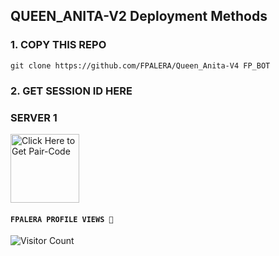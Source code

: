  ## QUEEN_ANITA-V2 Deployment Methods

### 1. COPY THIS REPO

```
git clone https://github.com/FPALERA/Queen_Anita-V4 FP_BOT
```

### 2. GET SESSION ID HERE

### SERVER 1 
 
<a href="https://anita-v4-pairing.onrender.com/pair"><img src="https://img.shields.io/badge/SESSION_ID-blue" alt="Click Here to Get Pair-Code" width="110"></a>   



#### ```FPALERA PROFILE VIEWS 🧚```
![Visitor Count](https://profile-counter.glitch.me/FPALERA/count.svg)
